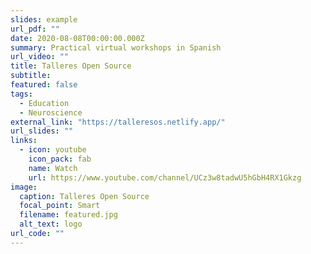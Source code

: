 ```yaml
---
slides: example
url_pdf: ""
date: 2020-08-08T00:00:00.000Z
summary: Practical virtual workshops in Spanish
url_video: ""
title: Talleres Open Source
subtitle: 
featured: false
tags:
  - Education
  - Neuroscience
external_link: "https://talleresos.netlify.app/"
url_slides: ""
links:
  - icon: youtube
    icon_pack: fab
    name: Watch
    url: https://www.youtube.com/channel/UCz3w8tadwU5hGbH4RX1Gkzg
image:
  caption: Talleres Open Source
  focal_point: Smart
  filename: featured.jpg
  alt_text: logo
url_code: ""
---
```

